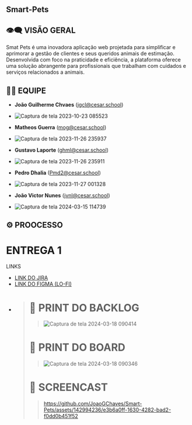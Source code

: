 ## Smart-Pets

## 👁️‍🗨️ VISÃO GERAL

Smat Pets é uma inovadora aplicação web projetada para simplificar e aprimorar a gestão de clientes e seus queridos animais de estimação. Desenvolvida com foco na praticidade e eficiência, a plataforma oferece uma solução abrangente para profissionais que trabalham com cuidados e serviços relacionados a animais.

## 🧑‍💼 EQUIPE
- **João Guilherme Chvaes** (jgcl@cesar.school)
- ![Captura de tela 2023-10-23 085523](https://github.com/JoaoGChaves/Smart-Pets/assets/142994236/6492a69c-7473-4c80-a2d1-f3e0dab9e05f)

- **Matheos Guerra** (mog@cesar.school)
- ![Captura de tela 2023-11-26 235937](https://github.com/JoaoGChaves/Smart-Pets/assets/142994236/40229f84-edd5-4686-a568-01bc698e766b)

- **Gustavo Laporte** (ghml@cesar.school)
- ![Captura de tela 2023-11-26 235911](https://github.com/JoaoGChaves/Smart-Pets/assets/142994236/d2949de2-b259-4da7-a981-737beaba187e)

- **Pedro Dhalia** (Pmd2@cesar.school)
- ![Captura de tela 2023-11-27 001328](https://github.com/JoaoGChaves/Smart-Pets/assets/142994236/f6c69fd7-eb5b-495d-bd08-b5ff80de2ff4)

- **João Victor Nunes** (jvnl@cesar.school)
- ![Captura de tela 2024-03-15 114739](https://github.com/JoaoGChaves/Smart-Pets/assets/142994236/5817a3fa-4ebf-4bfb-a823-2dac6f53b01b)

## ⚙️ PROOCESSO

# ENTREGA 1

<p>LINKS</p>
<ul>
  <li>
    <a  href="https://projetofdsjgcl.atlassian.net/jira/software/projects/SP/boards/2/backlog"
      >LINK DO JIRA</a
    >
  </li>
    <li>
    <a  href="https://www.figma.com/file/XbcnlwvPLJLr6zjYNFuf1v/Smart-Pets-team-library?type=design&node-id=2311-3&mode=design&t=1viI5jyWBSJ7Gumm-0"
      >LINK DO FIGMA (LO-FI)</a
    >
  </li>
  <li>

> # 📸 PRINT DO BACKLOG
>> ![Captura de tela 2024-03-18 090414](https://github.com/JoaoGChaves/Smart-Pets/assets/142994236/7f4d5c77-3ab4-4dc7-9442-5df79cc2ced4)
> # 📸 PRINT DO BOARD
>> ![Captura de tela 2024-03-18 090346](https://github.com/JoaoGChaves/Smart-Pets/assets/142994236/de30c571-a4ad-4fcf-8445-e9380aa33325)
> # 🎥 SCREENCAST
>> https://github.com/JoaoGChaves/Smart-Pets/assets/142994236/e3b6a0ff-1630-4282-bad2-f0dd0b451f52

  
